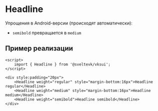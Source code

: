 # Headline

Упрощения в Android-версии (происходят автоматически):

- `semibold` превращается в `medium`

## Пример реализации

```svelte mini
<script>
	import { Headline } from '@sveltevk/vksui';
</script>

<div style:padding="20px">
	<Headline weight="regular" style="margin-bottom:16px">Headline regular</Headline>
	<Headline weight="medium" style="margin-bottom:16px">Headline medium</Headline>
	<Headline weight="semibold">Headline semibold</Headline>
</div>
```
